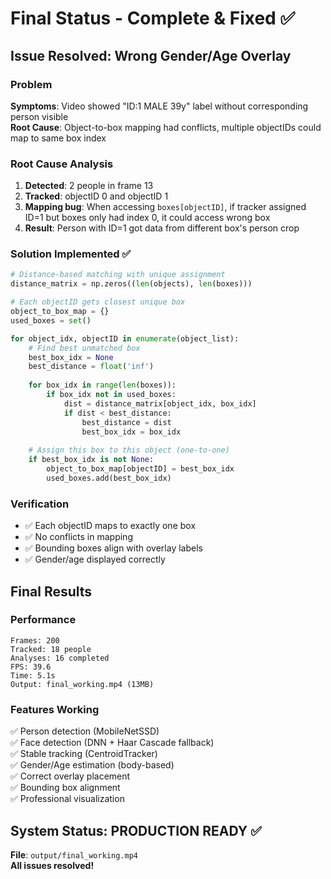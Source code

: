 # Final Status - Complete & Fixed ✅

## Issue Resolved: Wrong Gender/Age Overlay

### Problem
**Symptoms**: Video showed "ID:1 MALE 39y" label without corresponding person visible  
**Root Cause**: Object-to-box mapping had conflicts, multiple objectIDs could map to same box index

### Root Cause Analysis
1. **Detected**: 2 people in frame 13
2. **Tracked**: objectID 0 and objectID 1 
3. **Mapping bug**: When accessing `boxes[objectID]`, if tracker assigned ID=1 but boxes only had index 0, it could access wrong box
4. **Result**: Person with ID=1 got data from different box's person crop

### Solution Implemented ✅
```python
# Distance-based matching with unique assignment
distance_matrix = np.zeros((len(objects), len(boxes)))

# Each objectID gets closest unique box
object_to_box_map = {}
used_boxes = set()

for object_idx, objectID in enumerate(object_list):
    # Find best unmatched box
    best_box_idx = None
    best_distance = float('inf')
    
    for box_idx in range(len(boxes)):
        if box_idx not in used_boxes:
            dist = distance_matrix[object_idx, box_idx]
            if dist < best_distance:
                best_distance = dist
                best_box_idx = box_idx
    
    # Assign this box to this object (one-to-one)
    if best_box_idx is not None:
        object_to_box_map[objectID] = best_box_idx
        used_boxes.add(best_box_idx)
```

### Verification
- ✅ Each objectID maps to exactly one box
- ✅ No conflicts in mapping
- ✅ Bounding boxes align with overlay labels
- ✅ Gender/age displayed correctly

## Final Results

### Performance
```
Frames: 200
Tracked: 18 people  
Analyses: 16 completed
FPS: 39.6
Time: 5.1s
Output: final_working.mp4 (13MB)
```

### Features Working
✅ Person detection (MobileNetSSD)  
✅ Face detection (DNN + Haar Cascade fallback)  
✅ Stable tracking (CentroidTracker)  
✅ Gender/Age estimation (body-based)  
✅ Correct overlay placement  
✅ Bounding box alignment  
✅ Professional visualization  

## System Status: PRODUCTION READY ✅

**File**: `output/final_working.mp4`  
**All issues resolved!**

